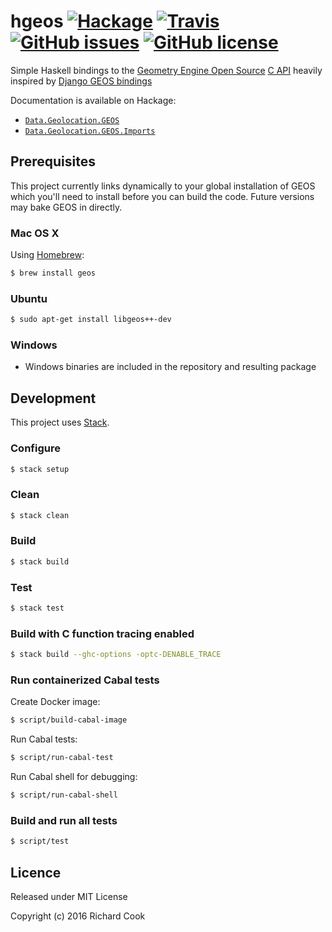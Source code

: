 # hgeos [![Hackage](https://img.shields.io/hackage/v/hgeos.svg?maxAge=2592000)](http://hackage.haskell.org/package/hgeos) [![Travis](https://travis-ci.org/rcook/hgeos.svg)](https://travis-ci.org/rcook/hgeos) [![GitHub issues](https://img.shields.io/github/issues/rcook/hgeos.svg)](https://github.com/rcook/hgeos/issues) [![GitHub license](https://img.shields.io/badge/license-MIT-blue.svg)](https://raw.githubusercontent.com/rcook/hgeos/master/LICENSE)

Simple Haskell bindings to the [Geometry Engine Open Source][geos]
[C API][capi] heavily inspired by [Django GEOS bindings][django-gis]

Documentation is available on Hackage:

* [`Data.Geolocation.GEOS`][data-geolocation-geos]
* [`Data.Geolocation.GEOS.Imports`][data-geolocation-geos-imports]

## Prerequisites

This project currently links dynamically to your global installation of GEOS
which you'll need to install before you can build the code. Future versions may
bake GEOS in directly.

### Mac OS X

Using [Homebrew][homebrew]:

```bash
$ brew install geos
```

### Ubuntu

```bash
$ sudo apt-get install libgeos++-dev
```

### Windows

* Windows binaries are included in the repository and resulting package

## Development

This project uses [Stack][stack].

### Configure

```bash
$ stack setup
```

### Clean

```bash
$ stack clean
```

### Build

```bash
$ stack build
```

### Test

```bash
$ stack test
```

### Build with C function tracing enabled

```bash
$ stack build --ghc-options -optc-DENABLE_TRACE
```

### Run containerized Cabal tests

Create Docker image:

```bash
$ script/build-cabal-image
```

Run Cabal tests:

```bash
$ script/run-cabal-test
```

Run Cabal shell for debugging:

```bash
$ script/run-cabal-shell
```

### Build and run all tests

```bash
$ script/test
```

## Licence

Released under MIT License

Copyright (c) 2016 Richard Cook

[capi]: http://geos.osgeo.org/doxygen/geos__c_8h_source.html
[data-geolocation-geos]: http://hackage.haskell.org/package/hgeos/docs/Data-Geolocation-GEOS.html
[data-geolocation-geos-imports]: http://hackage.haskell.org/package/hgeos/docs/Data-Geolocation-GEOS-Imports.html
[django-gis]: https://github.com/django/django/tree/master/django/contrib/gis/geos
[geos]: https://trac.osgeo.org/geos/
[homebrew]: http://brew.sh/
[stack]: https://haskellstack.org/
